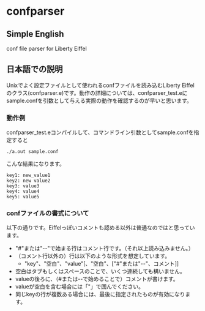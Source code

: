# confparser
## Simple English
conf file parser for Liberty Eiffel

## 日本語での説明
Unixでよく設定ファイルとして使われるconfファイルを読み込むLiberty Eiffelのクラス(confparser.e)です。動作の詳細については、confparser_test.eにsample.confを引数として与える実際の動作を確認するのが早いと思います。


### 動作例
confparser_test.eコンパイルして、コマンドライン引数としてsample.confを指定すると

	./a.out sample.conf

こんな結果になります。

	key1: new_value1
	key2: new value2
	key3: value3
	key4: value4
	key5: value5


### confファイルの書式について
以下の通りです。Eiffelっぽいコメントも認める以外は普通なのではと思っています。

- "#"または"--"で始まる行はコメント行です。（それ以上読み込みません。）
- （コメント行以外の）行は以下のような形式を想定しています。
  - "key"、"空白"、"value"[、"空白"、["#"または"--"、コメント]]
- 空白はタブもしくはスペースのことで、いくつ連続しても構いません。
- valueの後ろに、（#または--で始めることで）コメントが書けます。
- valueが空白を含む場合には「"」で囲んでください。
- 同じkeyの行が複数ある場合には、最後に指定されたものが有効になります。
